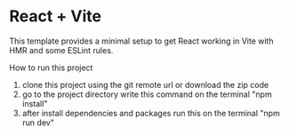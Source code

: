 # React + Vite

This template provides a minimal setup to get React working in Vite with HMR and some ESLint rules.

How to run this project 
1. clone this project using the git remote url or download the zip code 
2. go to the project directory  write this command on the terminal "npm install"
3. after install dependencies and packages run this on the terminal "npm run dev"